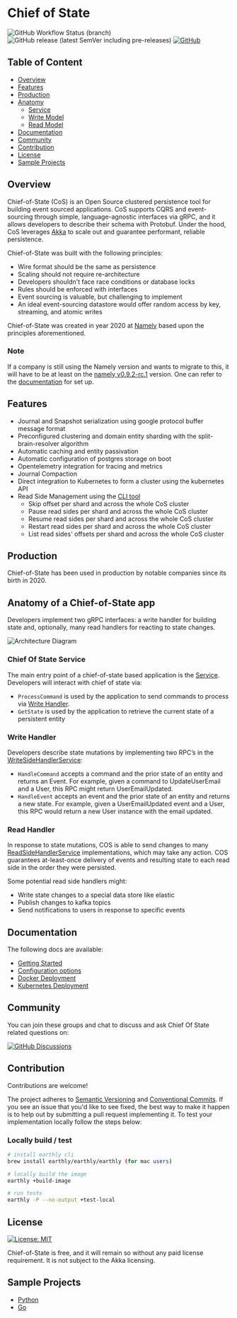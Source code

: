 # Chief of State

![GitHub Workflow Status (branch)](https://img.shields.io/github/actions/workflow/status/chief-of-state/chief-of-state/master.yml?branch=master)
![GitHub release (latest SemVer including pre-releases)](https://img.shields.io/github/v/release/chief-of-state/chief-of-state?include_prereleases)
[![GitHub](https://img.shields.io/github/license/chief-of-state/chief-of-state)](https://github.com/chief-of-state/chief-of-state/blob/master/LICENSE)

## Table of Content

- [Overview](#overview)
- [Features](#features)
- [Production](#production)
- [Anatomy](#anatomy-of-a-chief-of-state-app)
  - [Service](#chief-of-state-service)
  - [Write Model](#write-handler)
  - [Read Model](#read-handler)
- [Documentation](#documentation)
- [Community](#community)
- [Contribution](#contribution)
- [License](#license)
- [Sample Projects](#sample-projects)

## Overview

Chief-of-State (CoS) is an Open Source clustered persistence tool for building event sourced applications. CoS supports CQRS and
event-sourcing through simple, language-agnostic interfaces via gRPC, and it allows developers to describe their schema
with Protobuf. Under the hood, CoS leverages [Akka](https://akka.io/)
to scale out and guarantee performant, reliable persistence.

Chief-of-State was built with the following principles:

* Wire format should be the same as persistence
* Scaling should not require re-architecture
* Developers shouldn't face race conditions or database locks
* Rules should be enforced with interfaces
* Event sourcing is valuable, but challenging to implement
* An ideal event-sourcing datastore would offer random access by key, streaming, and atomic writes

Chief-of-State was created in year 2020 at [Namely](https://github.com/namely/chief-of-state) based upon the principles
aforementioned.

### Note

If a company is still using the Namely version and wants to migrate to this, it will have to be at least on the [namely v0.9.2-rc.1](https://github.com/namely/chief-of-state/releases/tag/v0.9.2-rc.1) version.
One can refer to the [documentation](#documentation) for set up.

## Features

- Journal and Snapshot serialization using google protocol buffer message format
- Preconfigured clustering and domain entity sharding with the split-brain-resolver algorithm
- Automatic caching and entity passivation
- Automatic configuration of postgres storage on boot
- Opentelemetry integration for tracing and metrics
- Journal Compaction
- Direct integration to Kubernetes to form a cluster using the kubernetes API
- Read Side Management using the [CLI tool](https://github.com/chief-of-state/cos-cli)
  - Skip offset per shard and across the whole CoS cluster
  - Pause read sides per shard and across the whole CoS cluster
  - Resume read sides per shard and across the whole CoS cluster
  - Restart read sides per shard and across the whole CoS cluster
  - List read sides' offsets per shard and across the whole CoS cluster

## Production
Chief-of-State has been used in production by notable companies since its birth in 2020.

## Anatomy of a Chief-of-State app

Developers implement two gRPC interfaces: a write handler for building state and, optionally, many read handlers for
reacting to state changes.

![Architecture Diagram](img/anatomy.png?raw=true "Title")

### Chief Of State Service

The main entry point of a chief-of-state based application is the
[Service](https://github.com/chief-of-state/chief-of-state-protos/blob/main/chief_of_state/v1/service.proto). Developers will
interact with chief of state via:

- `ProcessCommand` is used by the application to send commands to process via [Write Handler](#write-handler).
- `GetState` is used by the application to retrieve the current state of a persistent entity

### Write Handler

Developers describe state mutations by implementing two RPC’s in
the [WriteSideHandlerService](https://github.com/chief-of-state/chief-of-state-protos/blob/main/chief_of_state/v1/writeside.proto):

- `HandleCommand` accepts a command and the prior state of an entity and returns an Event. For example, given a command
  to UpdateUserEmail and a User, this RPC might return UserEmailUpdated.
- `HandleEvent` accepts an event and the prior state of an entity and returns a new state. For example, given a
  UserEmailUpdated event and a User, this RPC would return a new User instance with the email updated.

### Read Handler

In response to state mutations, COS is able to send changes to
many [ReadSideHandlerService](https://github.com/chief-of-state/chief-of-state-protos/blob/main/chief_of_state/v1/readside.proto)
implementations, which may take any action. COS guarantees at-least-once delivery of events and resulting state to each
read side in the order they were persisted.

Some potential read side handlers might:

- Write state changes to a special data store like elastic
- Publish changes to kafka topics
- Send notifications to users in response to specific events

## Documentation

The following docs are available:

- [Getting Started](./docs/getting-started.md)
- [Configuration options](./docs/configuration.md)
- [Docker Deployment](./docs/docker-deployment.md)
- [Kubernetes Deployment](./docs/kubernetes-deployment.md)

## Community

You can join these groups and chat to discuss and ask Chief Of State related questions on:

[![GitHub Discussions](https://img.shields.io/github/discussions/chief-of-state/chief-of-state?style=flat-square)](https://github.com/chief-of-state/chief-of-state/discussions)

## Contribution

Contributions are welcome!

The project adheres to [Semantic Versioning](https://semver.org) and [Conventional Commits](https://www.conventionalcommits.org/en/v1.0.0/).
If you see an issue that you'd like to see fixed, the best way to make it happen is to help out by submitting a pull request implementing it. To test your implementation locally follow the steps below:


### Locally build / test

```bash
# install earthly cli
brew install earthly/earthly/earthly (for mac users)

# locally build the image
earthly +build-image

# run tests
earthly -P --no-output +test-local
```

## License

[![License: MIT](https://img.shields.io/badge/License-MIT-blue.svg?style=flat-square)](https://opensource.org/licenses/MIT)

Chief-of-State is free, and it will remain so without any paid license requirement. It is not subject to the Akka licensing.


## Sample Projects

- [Python](https://github.com/chief-of-state/cos-python-sample)
- [Go](https://github.com/Tochemey/cos-go-sample)
